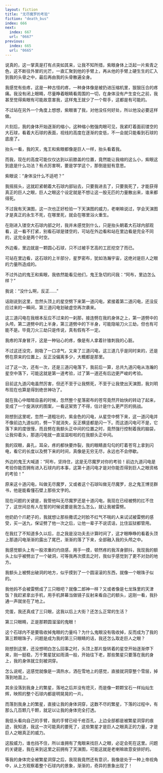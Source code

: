 ```yaml
---
layout: fiction
title: "无尽魔罗的考验"
fiction: "death_bus"
index: 666
next:
  index: 667
  url: "0667"
previous:
  index: 665
  url: "0665"
---
```

说真的，这一掌真是打有点突如其来，让我不知所措，紫眼身体上泛起一片紫青之色，这不断往外冒的光芒，一直汇聚到他的手臂上，再从他的手臂上硬生生的汇入到我的头骨之中，最后再由我的头骨散遍全身。

我感觉有些疼，这是一种古怪的疼，一种身体像是被扔进压缩机里，狠狠压合的疼痛。我没有闭上眼睛，尽量睁着眼睛看周围的一切，在身体没有产生变化之前，我甚至觉得紫眼有可能故意害我，这样鬼王就少了一个帮手，这都是有可能的。

不过站在另外一个角度上想想，紫眼害了我，对他没任何好处，所以他没必要这样做。

片刻后，我的身体开始逐渐的缩小，这种缩小勉强肉眼可见，我紧盯着面前镂空的大石球，看着大石球的表面，视线的高度在逐渐的变低，不一会就只能看到石球的底座了。

抬头一看，我的天，鬼王和紫眼都像是巨人一样，抬头看着我。

而我，现在的高度可能仅仅达到以前膝盖的位置，竟然能让我缩的这么小，紫眼这到底是什么功法？有点厉害啊，要是学学这个，那倒是挺有意思。

紫眼说：“身体没什么不适吧？”

我摇摇头，这就赶紧朝着大石球内部钻去，只要我进去了，只要我死了，才能获得真正的巨人之眼，巨人之眼这个设定就是不想让这一股无匹的力量散出来，谁来都得死。

不过我有天演图，这一次也正好检验一下天演图的威力，老喇嘛说过，学会天演图才是真正的永生不死，在哪里死，就会在哪里浴火重生。

在刚进入镂空大石球内部之时，我并未感觉到什么，只是抬头朝着大石球内部观看，这一看不打紧，别看石球是镂空的，可站在外边看和站在里边看是完全不同的，这完全是两个时空。

外边看，里边就是一颗圆心石球，只不过被手艺高的工匠挖空了而已。

可站在里边看，这石球的上半部分，星罗密布，犹如浩瀚宇宙，这绝对是巨人之眼的力量所造成的。

不过外边的鬼王和紫眼，我依然能看见他们，鬼王急切的问我：“阿布，里边怎么样？”

我说：“没什么啊，反正……”

话刚说到这里，忽然头顶上的星空劈下来第一道闪电，紧接着第二道闪电，还没反应过来的一瞬间，第三道闪电划破虚空再次袭来。

这三道闪电在我根本反应不过来的一刹那，接连劈在我的身体之上，第一道劈中的头颅，第二道劈中的上半身，第三道劈中的下半身，可能隐喻刀火三劫，但也有可能不是。毕竟刀火三劫只是传说，真有假有不一定。

我疼的浑身冒汗，这是一种钻心的疼，像是有人拿着针锥刺我的心脏。

不过这还没完，刚吸了一口凉气，又来了三道闪电，这三道几乎是同时来的，还是劈在原来的位置上，反正没偏离多少，大概都是那里。

过了这一次，还有一次，还是三道闪电落下，我前后一算，总共九道闪电从浩瀚的星空中落下，可能这就是第一道考验，过了第一道还有后边更严峻的考验。

目前这九道闪电虽然厉害，但还不至于让我劈死，不至于让我使出天演图，我刘明布现在也算是得到绝世神功了。

就在我心中暗暗自喜的时候，忽然整个星落密布的苍穹竟然开始快的转动了起来，变成了一个旋涡状的图案，一看这架势了不得，估计是什么更严厉的挑战。

刚想到这里呢，忽然一道粗壮的，紫金色的闪电，从星空中劈下来，这一道闪电并不像前边九道似的，劈一下就消失，反正横竖都是闪一下。而这道闪电可不是，它落下来的度很慢，而且劈在我额头正中间的位置之时，竟然强行控制着我的脑袋，让我仰着头，那道闪电就一直滋滋啦啦的在我额头正中间。

我的双眼，鼻孔，耳朵，疼的都快要炸裂，我的眼睛直勾勾的盯着苍穹上拿到闪电，看它的长度以及劈下来的时间，真像是无穷无尽，永远也不会停歇。

外边的鬼王大喊道：“阿布，坚持住，这是无尽魔罗对你的考验！前边九道闪电是考验你能否拥有进入石球内的本事，这第十道闪电才是对你能否得到巨人之眼资格的考验！”

原来这十道闪电，叫做无尽魔罗，又或者这个石球叫做无尽魔罗，总之鬼王博览群书，他是能看懂石壁上那些文字的。

现在问题的关键是，我管他叫无尽魔罗还是十道闪电，我现在已经被劈的扛不住了，这世间总有人在誓的时候说要是我怎么怎么，就让我被雷劈。

他奶奶个爪耙子的，我就想让那些撒谎之时脸不红气不喘的人来试试被雷劈的感受，买一送九，保证劈了他一次之后，让他一辈子不说谎话，比住监狱都管用。

在我扛了不知道多久以后，总之我是没功夫去计算时间了，这才眼睁睁的看着头顶上那道闪电渐渐的露出了尾巴，渐渐的落了下来，全部融入我的头颅之中。

我感觉额头上有一股浓重的灼烧感，用手一摸，顿然疼的我浑身颤抖，我现我的额头上似乎被劈出了一个破洞，可等我再次摸去之时，我似乎感觉到了更不对劲的地方。

我额头上被劈出破洞的地方，似乎摸到了一个圆滚滚的东西，就像一个眼珠子似的。

我他妈不会被雷劈成了三只眼吧？就像二郎神一样？又或者像是七龙珠里的天津饭？我赶紧拿出手机，用手机屏幕当做镜子反射来看自己的额头，这刚一看，我扑通一声就坐在了地上。

完蛋，我还真成了三只眼，这我以后上大街？还怎么正常的生活？

第三只眼睛，正是那颗圆溜溜的鬼眼！

这个石球内不是要吸收掉鬼眼的力量吗？为什么鬼眼没有吸收掉，反而成为了我的第三颗眼珠子，问题是成为我的第三只眼睛的话，我还怎么取走巨人之眼？

刚想到这里，还没想明白怎么回事之时，头顶上那片旋转着的星空开始逐渐停下来，刚一挺稳，万千繁星犹如雨滴一般，开始往下老，那些繁星只要落在我的身上，我的身体就立刻被洞穿。

怎么说呢，这感觉就像是一滴热水，洒在雪地上的感觉，直接就洞穿整个雪层，掉落到地面上。

其余没落到我身上的繁星，落地之后并没有熄灭，而是像一颗颗宝石一样灿灿生辉，映照的整个石球内都是明晃晃的一片。

而落到我身上的繁星，直接让我的身体洞穿，这数不尽的繁星，下落的过程中，有那么几百颗几千颗，就足以让我的身体完全打透。

我低头看向自己的手臂，我的手臂已经千疮百孔，上边全部都是被繁星洞穿的痕迹，我知道，我这一次可能真的要死了，这些繁星才是巨人之眼真正的力量，才是巨人之眼真正的威力。

这股威力，谁也挡不住，所以谁拥有了鬼眼来找巨人之眼，必定会死在这里。问题的关键是，我在来到这里之前拥有了天演图，可能这就是老喇嘛故意安排好的。

等我的身体完全被繁星洞穿之后，我现我竟然还有意识，我像是处于一种上帝视角中，从上方观察着整个石球内的景象，渐渐的，奇异的景象出现了！